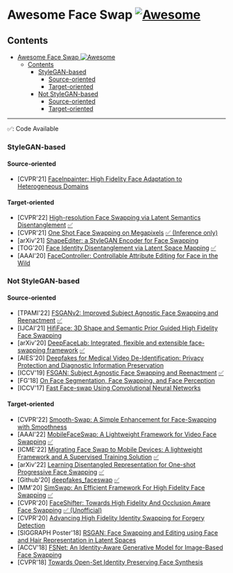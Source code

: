 # <span id="title">Awesome Face Swap [![Awesome](https://awesome.re/badge.svg)](https://awesome.re)

## Contents
- [Awesome Face Swap ![Awesome](https://awesome.re/badge.svg)](#title)
  - [Contents](#contents)
    - [StyleGAN-based](#stylegan-based)
      - [Source-oriented](#stylegan-source)
      - [Target-oriented](#stylegan-target)
    - [Not StyleGAN-based](#not-stylegan-based)
      - [Source-oriented](#not-stylegan-source)
      - [Target-oriented](#not-stylegan-target)

---

:white_check_mark:: Code Available

### StyleGAN-based

#### <span id="stylegan-source">Source-oriented
- [CVPR'21] [FaceInpainter: High Fidelity Face Adaptation to Heterogeneous Domains](https://openaccess.thecvf.com/content/CVPR2021/html/Li_FaceInpainter_High_Fidelity_Face_Adaptation_to_Heterogeneous_Domains_CVPR_2021_paper.html)
#### <span id="stylegan-target">Target-oriented
- [CVPR'22] [High-resolution Face Swapping via Latent Semantics Disentanglement](https://arxiv.org/abs/2203.15958) [:white_check_mark:](https://github.com/cnnlstm/fslsd_hires)
- [CVPR'21] [One Shot Face Swapping on Megapixels](https://openaccess.thecvf.com/content/CVPR2021/papers/Zhu_One_Shot_Face_Swapping_on_Megapixels_CVPR_2021_paper.pdf) [:white_check_mark: (Inference only)](https://github.com/zyainfal/One-Shot-Face-Swapping-on-Megapixels)
- [arXiv'21] [ShapeEditer: a StyleGAN Encoder for Face Swapping](https://arxiv.org/abs/2106.13984)
- [TOG'20] [Face Identity Disentanglement via Latent Space Mapping](https://arxiv.org/abs/2005.07728) [:white_check_mark:](https://github.com/YotamNitzan/ID-disentanglement)
- [AAAI'20] [FaceController: Controllable Attribute Editing for Face in the Wild](https://arxiv.org/abs/2102.11464)

### Not StyleGAN-based

#### <span id="not-stylegan-source">Source-oriented
- [TPAMI'22] [FSGANv2: Improved Subject Agnostic Face Swapping and Reenactment](https://arxiv.org/abs/2202.12972) [:white_check_mark:](https://github.com/YuvalNirkin/fsgan)
- [IJCAI'21] [HifiFace: 3D Shape and Semantic Prior Guided High Fidelity Face Swapping](https://johann.wang/HifiFace/)
- [arXiv'20] [DeepFaceLab: Integrated, flexible and extensible face-swapping framework](https://arxiv.org/abs/2005.05535) [:white_check_mark:](https://github.com/iperov/DeepFaceLab)
- [AIES'20] [Deepfakes for Medical Video De-Identification: Privacy Protection and Diagnostic Information Preservation](https://arxiv.org/abs/2003.00813)
- [ICCV'19] [FSGAN: Subject Agnostic Face Swapping and Reenactment](https://nirkin.com/fsgan/) [:white_check_mark:](https://github.com/YuvalNirkin/fsgan)
- [FG'18] [On Face Segmentation, Face Swapping, and Face Perception](https://ieeexplore.ieee.org/abstract/document/8373817)
- [ICCV'17] [Fast Face-swap Using Convolutional Neural Networks](https://arxiv.org/abs/1611.09577)
  
#### <span id="not-stylegan-target">Target-oriented
- [CVPR'22] [Smooth-Swap: A Simple Enhancement for Face-Swapping with Smoothness](https://openaccess.thecvf.com/content/CVPR2022/papers/Kim_Smooth-Swap_A_Simple_Enhancement_for_Face-Swapping_With_Smoothness_CVPR_2022_paper.pdf)
- [AAAI'22] [MobileFaceSwap: A Lightweight Framework for Video Face Swapping](https://arxiv.org/abs/2201.03808) [:white_check_mark:](https://github.com/Seanseattle/MobileFaceSwap)
- [ICME'22] [Migrating Face Swap to Mobile Devices: A lightweight Framework and A Supervised Training Solution](https://arxiv.org/abs/2204.08339) [:white_check_mark:](https://github.com/hoim/mobilefsgan)
- [arXiv'22] [Learning Disentangled Representation for One-shot Progressive Face Swapping](https://arxiv.org/abs/2203.12985) [:white_check_mark:](https://github.com/liqi-casia/FaceSwapper)
- [Github'20] [deepfakes_faceswap](https://github.com/deepfakes/faceswap) [:white_check_mark:](https://github.com/deepfakes/faceswap)
- [MM'20] [SimSwap: An Efficient Framework For High Fidelity Face Swapping](https://arxiv.org/abs/2106.06340) [:white_check_mark:](https://github.com/neuralchen/SimSwap)
- [CVPR'20] [FaceShifter: Towards High Fidelity And Occlusion Aware Face Swapping](https://arxiv.org/abs/1912.13457) [:white_check_mark: (Unofficial)](https://github.com/mindslab-ai/faceshifter)
- [CVPR'20] [Advancing High Fidelity Identity Swapping for Forgery Detection](https://ieeexplore.ieee.org/document/9156865)
- [SIGGRAPH Poster'18] [RSGAN: Face Swapping and Editing using Face and Hair Representation in Latent Spaces](https://dl.acm.org/doi/10.1145/3230744.3230818)
- [ACCV'18] [FSNet: An Identity-Aware Generative Model for Image-Based Face Swapping](https://tatsy.github.io/projects/natsume2018fsnet/)
- [CVPR'18] [Towards Open-Set Identity Preserving Face Synthesis](https://arxiv.org/abs/1803.11182)
